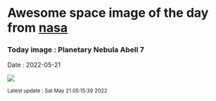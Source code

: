 
# Awesome space image of the day from [nasa](https://api.nasa.gov/)

### Today image : Planetary Nebula Abell 7

Date : 2022-05-21


![](https://apod.nasa.gov/apod/image/2205/Abell_7-2022-02-20-HOO-1024.jpg)

<small>Latest update : Sat May 21 05:15:39 2022</small>


